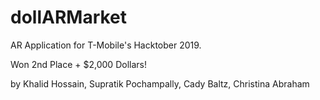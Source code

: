 # dollARMarket
AR Application for T-Mobile's Hacktober 2019.

Won 2nd Place + $2,000 Dollars!

by Khalid Hossain, Supratik Pochampally, Cady Baltz, Christina Abraham
